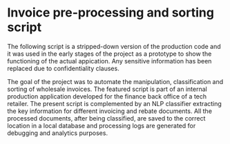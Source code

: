 # Invoice pre-processing and sorting script

The following script is a stripped-down version of the production code and it was used in the early stages of the
project as a prototype to show the functioning of the actual appication. 
Any sensitive information has been replaced due to confidentiality clauses.

The goal of the project was to automate the manipulation, classification and sorting of wholesale invoices.
The featured script is part of an internal production application developed for the finance back office 
of a tech retailer. The present script is complemented by an NLP classifier extracting the key
information for different invoicing and rebate documents. All the processed documents, after being classified,
are saved to the correct location in a local database and processing logs are generated for debugging and 
analytics purposes.
